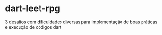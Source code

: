 # dart-leet-rpg
3 desafios com dificuldades diversas para implementação de boas práticas e execução de códigos dart
